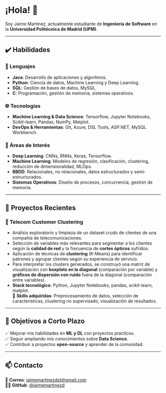 # ¡Hola! 👋
Soy Jaime Martínez, actualmente estudiante de **Ingeniería de Software** en la **Universidad Politécnica de Madrid (UPM)**.

---

## ✔️ Habilidades  

### 📝 Lenguajes  
- **Java**: Desarrollo de aplicaciones y algorítmos.
- **Python**: Ciencia de datos, Machine Learning y Deep Learning.  
- **SQL**: Gestión de bases de datos, MySQL.  
- **C**: Programación, gestión de memoria, sistemas operativos.  

### 🌐 Tecnologías  
- **Machine Learning & Data Science**: Tensorflow, Jupyter Notebooks, Scikit-learn, Pandas, NumPy, Matplot.
- **DevOps & Herramientas**: Git, Azure, DSL Tools, ASP.NET, MySQL Workbench.  

### 💭 Áreas de Interés  
- **Deep Learning**: CNNs, RNNs, Keras, Tensorflow.
- **Machine Learning**: Modelos de regresión, clasificación, clustering, reducción de dimensionalidad, MLOps.
- **BBDD**: Relacionales, no relacionales, datos estructurados y semi-estructurados.
- **Sistemas Operativos**: Diseño de procesos, concurrencia, gestión de memoria.  

---

## 🚀 Proyectos Recientes  

### 🔹 **Telecom Customer Clustering**  
- Análisis exploratorio y limpieza de un dataset crudo de clientes de una compañía de telecomunicaciones.  
- Selección de variables más relevantes para segmentar a los clientes según la **calidad de red** y la frecuencia de **cortes ópticos** sufridos.  
- Aplicación de técnicas de **clustering** (K-Means) para identificar patrones y agrupar clientes según su experiencia de servicio.  
- Para interpretar los clusters generados, se construyó una matriz de visualización con **boxplots en la diagonal** (comparación por variable) y **gráficos de dispersión con ruido** fuera de la diagonal (comparación entre variables).  
- **Stack tecnológico**: Python, Jupyter Notebooks, pandas, scikit-learn, matplot.  
📌 **Skills adquiridas**: Preprocesamiento de datos, selección de características, clustering no supervisado, visualización de resultados.

---

## 🎯 Objetivos a Corto Plazo  
✅ Mejorar mis habilidades en **ML y DL** con proyectos prácticos.  
✅ Seguir ampliando mis conocimientos sobre **Data Science**.  
✅ Contribuir a proyectos **open-source** y aprender de la comunidad.  

---

## 📫 Contacto 
📧 **Correo**: [jaimemartinezdst@gmail.com](jaimemartinezdst@gmail.com)  
🧑‍💻 **GitHub**: [@jaimemartinezd](https://github.com/jaimemartinezd)  
